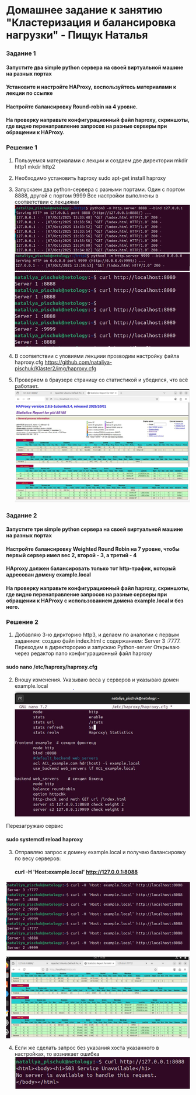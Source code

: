 # Домашнее задание к занятию "Кластеризация и балансировка нагрузки" - Пищук Наталья
### Задание 1
#### Запустите два simple python сервера на своей виртуальной машине на разных портах
#### Установите и настройте HAProxy, воспользуйтесь материалами к лекции по ссылке
#### Настройте балансировку Round-robin на 4 уровне.
#### На проверку направьте конфигурационный файл haproxy, скриншоты, где видно перенаправление запросов на разные серверы при обращении к HAProxy.

### Решение 1
1. Пользуемся материалами с лекции и создаем две директории
mkdir http1
mkdir http2

2. Необходимо установить haproxy
   sudo apt-get install haproxy
3. Запускаем два python-сервера с разными портами. Один с портом 8888, другой с портом 9999
   Все настройки выполнены в соответствии с лекциями
  ![alt text](img/server1.JPG)
  ![alt text](img/server2.JPG)
  ![alt text](img/otvet.JPG)
4. В соответствии с уловиями лекциии прозводим настройку файла haproxy.cfg
   https://github.com/nataliya-pischuk/Klaster2/img/haproxy.cfg
   
5. Проверяем в браузере страницу со статистикой и убедился, что всё работает.
  ![alt text](img/stat.JPG)

### Задание 2
#### Запустите три simple python сервера на своей виртуальной машине на разных портах
#### Настройте балансировку Weighted Round Robin на 7 уровне, чтобы первый сервер имел вес 2, второй - 3, а третий - 4
#### HAproxy должен балансировать только тот http-трафик, который адресован домену example.local
#### На проверку направьте конфигурационный файл haproxy, скриншоты, где видно перенаправление запросов на разные серверы при обращении к HAProxy c использованием домена example.local и без него.
### Решение 2

1. Добавляю 3-ю диркторию http3, и делаем по аналогии с первым заданием: создаю файл index.html с содержанием: Server 3 :7777. Переходим в директорорию и запускаю Python-server
Открываю через редактор nano конфигурационный файл haproxy

#### sudo nano /etc/haproxy/haproxy.cfg
2. Вношу изменения. Указываю веса у серверов и указываю домен example.local
  ![alt text](img/haproxy.cfg.JPG)
 
  Перезагружаю сервис
 #### sudo systemctl reload haproxy

3. Отправляю запрос к домену example.local и получаю балансировку по весу серверов:
   #### curl -H 'Host:example.local' http://127.0.0.1:8088
  ![alt text](img/rez.JPG)
 
  ![alt text](img/stat3.JPG)
  
4. Если же сделать запрос без указания хоста указанного в настройках, то возникает ошибка
     ![alt text](img/error.JPG)
